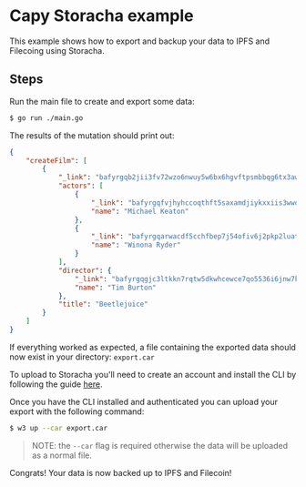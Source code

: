 # Capy Storacha example

This example shows how to export and backup your data to IPFS and Filecoing using Storacha.

## Steps

Run the main file to create and export some data:

```bash
$ go run ./main.go
```

The results of the mutation should print out:

```json
{
    "createFilm": [
        {
            "_link": "bafyrgqb2jii3fv72wzo6nwuy5w6bx6hgvftpsmbbqg6tx3awbopmzbelmxol3erzz7v25bf7wxd6zsnuutbqtrtmeijeusnmvxor5xfdwd7ni",
            "actors": [
                {
                    "_link": "bafyrgqfvjhyhccoqthft5saxamdjiykxxiis3wwqohztknbd23opg4daw2av77iwg2ktcfcsorr4wen6romcihzvpnwumk25hbat4vsfsbyak",
                    "name": "Michael Keaton"
                },
                {
                    "_link": "bafyrgqarwacdf5cchfbep7j54ofiv6j2pkp2luatpte5ot33yr2hygwf6jdh5zuxvmnbtivjtbfpm5mi3pxdzwx523hy6bolwk6cp2em53dy4",
                    "name": "Winona Ryder"
                }
            ],
            "director": {
                "_link": "bafyrgqgjc3ltkkn7rqtw5dkwhcewce7qo5536i6jnw7kk7svlrtwfuwy3f7fx2j5ma2cacgggmnf6uszgib73j3kivbw5sultano237e7kyto",
                "name": "Tim Burton"
            },
            "title": "Beetlejuice"
        }
    ]
}
```

If everything worked as expected, a file containing the exported data should now exist in your directory: `export.car`

To upload to Storacha you'll need to create an account and install the CLI by following the guide [here](https://docs.storacha.network/w3cli/).

Once you have the CLI installed and authenticated you can upload your export with the following command:

```bash
$ w3 up --car export.car
```

> NOTE: the `--car` flag is required otherwise the data will be uploaded as a normal file.

Congrats! Your data is now backed up to IPFS and Filecoin!
